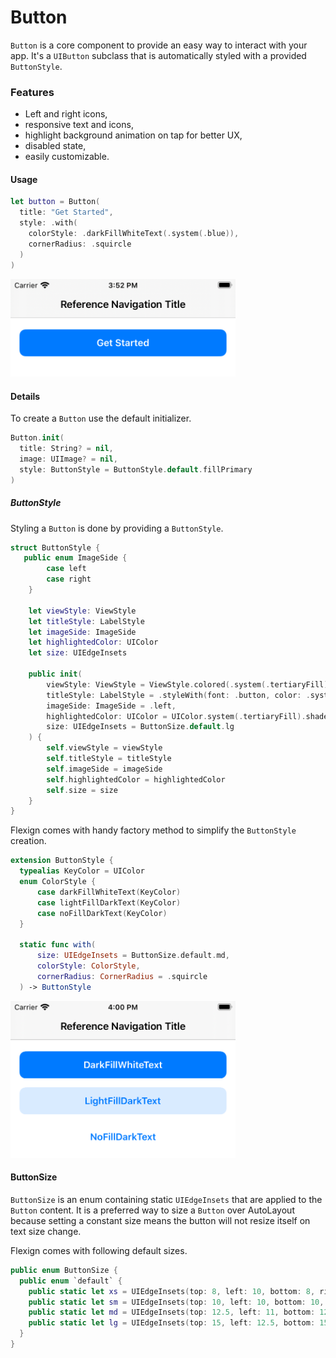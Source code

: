 # Button

`Button` is a core component to provide an easy way to interact with your app. It's a `UIButton` subclass that is automatically styled with a provided `ButtonStyle`.

### Features

- Left and right icons,
- responsive text and icons,
- highlight background animation on tap for better UX,
- disabled state,
- easily customizable.

#### Usage

```swift
let button = Button(
  title: "Get Started",
  style: .with(
    colorStyle: .darkFillWhiteText(.system(.blue)),
    cornerRadius: .squircle
  )
)
```

<img src="Assets/button.png" width=360/>

#### Details

To create a `Button` use the default initializer.

```swift
Button.init(
  title: String? = nil,
  image: UIImage? = nil,
  style: ButtonStyle = ButtonStyle.default.fillPrimary
)
```

##### ButtonStyle

Styling a `Button` is done by providing a `ButtonStyle`.

```swift
struct ButtonStyle {
   public enum ImageSide {
        case left
        case right
    }

    let viewStyle: ViewStyle
    let titleStyle: LabelStyle
    let imageSide: ImageSide
    let highlightedColor: UIColor
    let size: UIEdgeInsets

    public init(
        viewStyle: ViewStyle = ViewStyle.colored(.system(.tertiaryFill), cornerRadius: .squircle),
        titleStyle: LabelStyle = .styleWith(font: .button, color: .system(.label)),
        imageSide: ImageSide = .left,
        highlightedColor: UIColor = UIColor.system(.tertiaryFill).shaded(amount: 0.65),
        size: UIEdgeInsets = ButtonSize.default.lg
    ) {
        self.viewStyle = viewStyle
        self.titleStyle = titleStyle
        self.imageSide = imageSide
        self.highlightedColor = highlightedColor
        self.size = size
    }
}
```

Flexign comes with handy factory method to simplify the `ButtonStyle` creation.

```swift
extension ButtonStyle {
  typealias KeyColor = UIColor
  enum ColorStyle {
      case darkFillWhiteText(KeyColor)
      case lightFillDarkText(KeyColor)
      case noFillDarkText(KeyColor)
  }

  static func with(
      size: UIEdgeInsets = ButtonSize.default.md,
      colorStyle: ColorStyle,
      cornerRadius: CornerRadius = .squircle
  ) -> ButtonStyle
```

<img src="Assets/buttons.png" width=360/>

#### ButtonSize

`ButtonSize` is an enum containing static `UIEdgeInsets` that are applied to the `Button` content. It is a preferred way to size a `Button` over AutoLayout because setting a constant size means the button will not resize itself on text size change.

Flexign comes with following default sizes.

```swift
public enum ButtonSize {
  public enum `default` {
    public static let xs = UIEdgeInsets(top: 8, left: 10, bottom: 8, right: 10)
    public static let sm = UIEdgeInsets(top: 10, left: 10, bottom: 10, right: 10)
    public static let md = UIEdgeInsets(top: 12.5, left: 11, bottom: 12.5, right: 11)
    public static let lg = UIEdgeInsets(top: 15, left: 12.5, bottom: 15, right: 12.5)
  }
}
```
